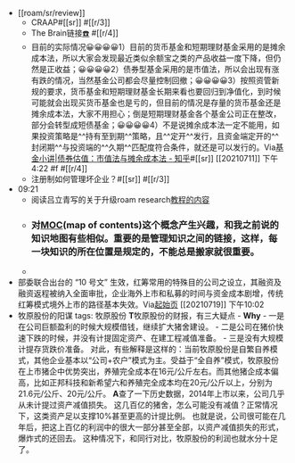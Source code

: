 - [[roam/sr/review]]
    - CRAAP#[[sr]]
 #[[r/3]]
    - The Brain链接[☎️](brain://api.thebrain.com/g7PXu0IyM0ucARb24SvxiA/AJuB1vna8Uyz-U5c1pxf0A/%E4%BB%A5%E6%88%91%E4%B8%BA%E4%B8%BB) #[[r/4]]
    - 目前的实际情况😀😀😀😀1）目前的货币基金和短期理财基金采用的是摊余成本法，所以大家会发现最近类似余额宝之类的产品收益一度下降，但仍然是正收益；😀😀😀😀2）债券型基金采用的是市值法，所以会出现有涨有跌的情况，当然基金公司都会尽量控制回撤；😀😀😀😀3）按照资管新规的要求，货币基金和短期理财基金长期来看也要回归到净值化，到时候可能就会出现买货币基金也是亏的，但目前的情况是存量的货币基金还是摊余成本法，大家不用担心；倒是短期理财基金各个基金公司正在整改，部分会转型成短债基金；😀😀😀😀4）不是说摊余成本法一定不能用，如果投资策略是^^持有至到期^^策略，且^^定开^^发行，且资金端定开的^^封闭期^^与投资端的^^久期^^匹配度符合条件，就还是可以发行的。Via[基金小讲|债券估值：市值法与摊余成本法 - 知乎](https://zhuanlan.zhihu.com/p/75447900)#[[sr]] [[20210711]] 下午4:22 #f #[[r/4]]
    - 注册制如何管理坏企业？#[[sr]] #[[r/3]]
- 09:21
    - 阅读吕立青写的关于升级roam research[教程的内容](https://app.yinxiang.com/shard/s63/nl/13797828/38191227-4baa-4f52-8e95-fa769b651b8e)
    - ### 对[MOC](https://www.yuque.com/deerain/gannbs/hb0gsd)(map of contents)这个概念产生兴趣，和我之前说的知识地图有些相似。重要的是管理知识之间的链接，这样，每一块知识的所在位置是规定的，不能总是搬家就很重要。
    - 
- 部委联合出台的 “10 号文” 生效，红筹常用的特殊目的公司之设立，其融资及融资返程被纳入全面审批，企业海外上市和私募的时间与资金成本剧增，传统红筹模式境外上市的路径基本失效。Via[起始页](favorites://) [[20210719]] 下午10:02
- 牧原股份的阳谋
    tags: 牧原股份
    **T**牧原股份的财报，有三大疑点
        - **Why**
        - 一是在公司巨额盈利的时候大规模借钱，继续扩大猪舍建设。
        - 二是公司在猪价快速下跌的时候，并没有计提固定资产、在建工程减值准备。
        - 三是没有大规模计提存货跌价准备。
    对此，有些解释是这样的：当前牧原股份是自繁自养模式，其他企业基本以“公司+农户”模式为主。受益于“全自养”模式，牧原股份在上市猪企中优势突出，养殖完全成本在16元/公斤左右。而其他猪企成本偏高，比如正邦科技和新希望六和养殖完全成本均在20元/公斤以上，分别为21.6元/公斤、20元/公斤。
    **A**查了一下历史数据，2014年上市以来，公司几乎从未计提过资产减值损失。
    这几百亿的猪舍，怎么可能没有减值？正常情况下，这类资产足以支撑10%甚至更高的计提比例。
    也就是说，公司很可能在几年后，把这上百亿的利润中的很大一部分甚至全部，以资产减值损失的形式，爆炸式的还回去。
    这种情况下，和同行对比，牧原股份的利润也就水分十足了。
